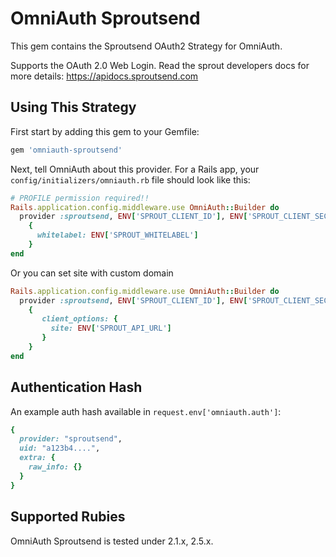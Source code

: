 # OmniAuth Sproutsend

This gem contains the Sproutsend OAuth2 Strategy for OmniAuth.

Supports the OAuth 2.0 Web Login. Read the sprout developers docs for more details: https://apidocs.sproutsend.com

## Using This Strategy

First start by adding this gem to your Gemfile:

```ruby
gem 'omniauth-sproutsend'
```

Next, tell OmniAuth about this provider. For a Rails app, your `config/initializers/omniauth.rb` file should look like this:

```ruby
# PROFILE permission required!!
Rails.application.config.middleware.use OmniAuth::Builder do
  provider :sproutsend, ENV['SPROUT_CLIENT_ID'], ENV['SPROUT_CLIENT_SECRET'],
    {
      whitelabel: ENV['SPROUT_WHITELABEL']
    }
end
```

Or you can set site with custom domain
```ruby
Rails.application.config.middleware.use OmniAuth::Builder do
  provider :sproutsend, ENV['SPROUT_CLIENT_ID'], ENV['SPROUT_CLIENT_SECRET'],
    {
       client_options: {
         site: ENV['SPROUT_API_URL']
       }
    }
end
```

## Authentication Hash
An example auth hash available in `request.env['omniauth.auth']`:

```ruby
{
  provider: "sproutsend",
  uid: "a123b4....",
  extra: {
    raw_info: {}
  }
}
```

## Supported Rubies

OmniAuth Sproutsend is tested under 2.1.x, 2.5.x.
